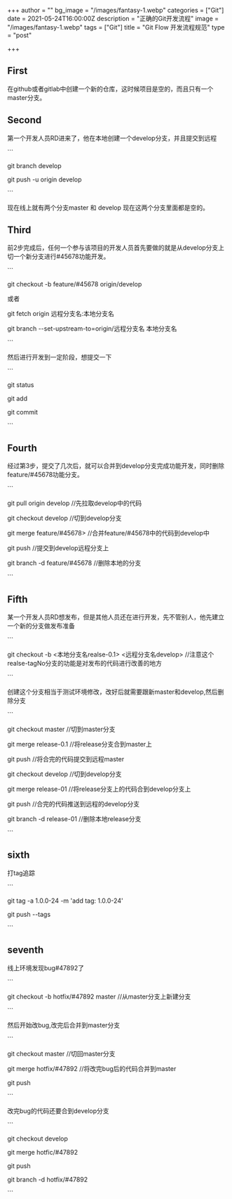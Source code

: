 +++
author = ""
bg_image = "/images/fantasy-1.webp"
categories = ["Git"]
date = 2021-05-24T16:00:00Z
description = "正确的Git开发流程"
image = "/images/fantasy-1.webp"
tags = ["Git"]
title = "Git Flow 开发流程规范"
type = "post"

+++
## First

在github或者gitlab中创建一个新的仓库，这时候项目是空的，而且只有一个master分支。

## Second

第一个开发人员RD进来了，他在本地创建一个develop分支，并且提交到远程

\`\`\`

git branch  develop

git push -u origin develop

\`\`\`

现在线上就有两个分支master 和 develop 现在这两个分支里面都是空的。

## Third

前2步完成后，任何一个参与该项目的开发人员首先要做的就是从develop分支上切一个新分支进行#45678功能开发。

\`\`\`

git checkout -b feature/#45678  origin/develop

或者

git fetch origin 远程分支名:本地分支名

git branch --set-upstream-to=origin/远程分支名 本地分支名

\`\`\`

然后进行开发到一定阶段，想提交一下

\`\`\`

git status

git add

git commit

\`\`\`

## Fourth

经过第3步，提交了几次后，就可以合并到develop分支完成功能开发，同时删除feature/#45678功能分支。

\`\`\`

git pull origin develop  //先拉取develop中的代码

git checkout  develop  //切到develop分支

git merge feature/#45678>  //合并feature/#45678中的代码到develop中

git push //提交到develop远程分支上

git branch -d feature/#45678  //删除本地的分支

\`\`\`

## Fifth

某一个开发人员RD想发布，但是其他人员还在进行开发，先不管别人，他先建立一个新的分支做发布准备

\`\`\`

git checkout -b <本地分支名realse-0.1> <远程分支名develop> //注意这个realse-tagNo分支的功能是对发布的代码进行改善的地方

\`\`\`

创建这个分支相当于测试环境修改，改好后就需要跟新master和develop,然后删除分支

\`\`\`

git checkout  master  //切到master分支

git merge release-0.1  //将release分支合到master上

git push  //将合完的代码提交到远程master

git checkout develop  //切到develop分支

git merge release-01  //将release分支上的代码合到develop分支上

git push  //合完的代码推送到远程的develop分支

git branch -d release-01  //删除本地release分支

\`\`\`

## sixth

打tag追踪

\`\`\`

git tag -a 1.0.0-24 -m 'add tag: 1.0.0-24'

git push --tags

\`\`\`

## seventh

线上环境发现bug#47892了

\`\`\`

git checkout -b hotfix/#47892 master  //从master分支上新建分支

\`\`\`

然后开始改bug,改完后合并到master分支

\`\`\`

git checkout master  //切回master分支

git merge hotfix/#47892  //将改完bug后的代码合并到master

git push

\`\`\`

改完bug的代码还要合到develop分支

\`\`\`

git checkout develop

git merge hotfic/#47892

git push

git branch -d hotfix/#47892

\`\`\`